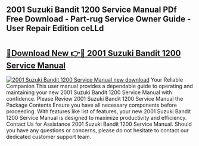 ## 2001 Suzuki Bandit 1200 Service Manual PDf Free Download - Part-rug Service Owner Guide - User Repair Edition ceLLd

# <h2><a href="http://bc37464.oget.top/?id=2001+Suzuki+Bandit+1200+Service+Manual">🔗Download New 👉🔴 2001 Suzuki Bandit 1200 Service Manual</a></h2>

[![2001 Suzuki Bandit 1200 Service Manual new download](https://i.imgur.com/5g1atiW.png)](http://bc37464.oget.top/?id=2001+Suzuki+Bandit+1200+Service+Manual)
Your Reliable Companion This user manual provides a dependable guide to operating and maintaining your new 2001 Suzuki Bandit 1200 Service Manual with confidence. Please Review 2001 Suzuki Bandit 1200 Service Manual the Package Contents Ensure you have all necessary components before proceeding. With features like list of features, your new 2001 Suzuki Bandit 1200 Service Manual is designed to maximize productivity and efficiency. Contact Us for Assistance 2001 Suzuki Bandit 1200 Service Manual. Should you have any questions or concerns, please do not hesitate to contact our dedicated customer support team.
